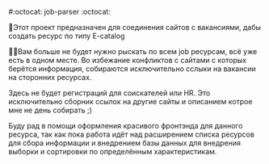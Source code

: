 #:octocat: job-parser :octocat:

🦖Этот проект предназначен для соединения сайтов с вакансиями, дабы создать ресурс по типу E-catalog

🧑‍💼Вам больше не будет нужно рыскать по всем job ресурсам, всё уже есть в одном месте.
Во избежание конфликтов с сайтами с которых берётся информация, собираются исключительно сслыки на вакансии на сторонних ресурсах.

Здесь не будет регистраций для соискателей или HR. Это исключительно сборник ссылок на другие сайты и описанием котрое мне не день собирать ;)

Буду рад в помощи оформления красивого фронтэнда для данного ресурса, так как пока работа идёт над расширением списка ресурсов для сбора информации
и внедрением базы данных для внедрения выборки и сортировки по определённым характеристикам.
